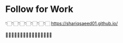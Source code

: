 # Follow for Work
####
👇🏻👇🏻👇🏻👇🏻👇🏻👇🏻👇🏻
https://shariqsaeed01.github.io/
####
####
👌🏼👌🏼👌🏼👌🏼👌🏼👌🏼👌🏼👌🏼
####

